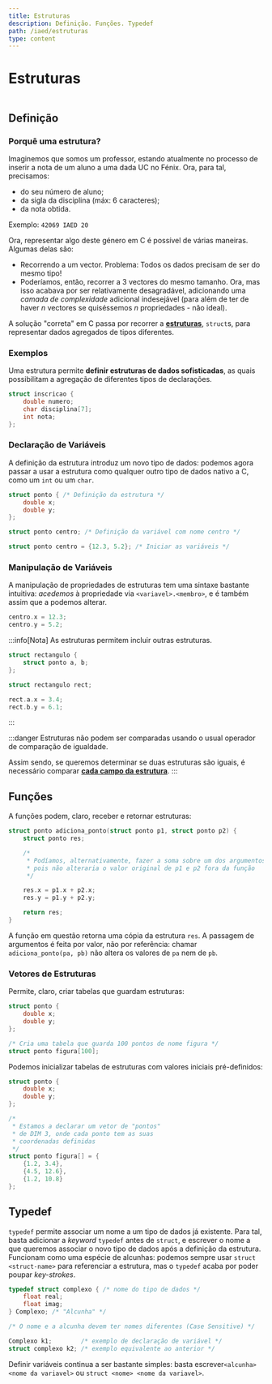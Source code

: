 ```yaml
---
title: Estruturas
description: Definição. Funções. Typedef
path: /iaed/estruturas
type: content
---
```


# Estruturas

```toc

```

## Definição

### Porquê uma estrutura?

Imaginemos que somos um professor, estando atualmente no processo de inserir a nota de um aluno a uma dada UC no Fénix. Ora, para tal, precisamos:

- do seu número de aluno;
- da sigla da disciplina (máx: 6 caracteres);
- da nota obtida.

Exemplo: `42069 IAED 20`

Ora, representar algo deste género em C é possível de várias maneiras. Algumas delas são:

- Recorrendo a um vector. Problema: Todos os dados precisam de ser do mesmo tipo!
- Poderíamos, então, recorrer a 3 vectores do mesmo tamanho. Ora, mas isso acabava por ser relativamente desagradável, adicionando uma _camada de complexidade_ adicional indesejável (para além de ter de haver $n$ vectores se quiséssemos $n$ propriedades - não ideal).

A solução "correta" em C passa por recorrer a [**estruturas**](color:green), `struct`s, para representar dados agregados de tipos diferentes.

### Exemplos

Uma estrutura permite **definir estruturas de dados sofisticadas**, as quais possibilitam a agregação de diferentes tipos de declarações.

```c
struct inscricao {
    double numero;
    char disciplina[7];
    int nota;
};
```

### Declaração de Variáveis

A definição da estrutura introduz um novo tipo de dados: podemos agora passar a usar a estrutura como qualquer outro tipo de dados nativo a C, como um `int` ou um `char`.

```c
struct ponto { /* Definição da estrutura */
    double x;
    double y;
};

struct ponto centro; /* Definição da variável com nome centro */

struct ponto centro = {12.3, 5.2}; /* Iniciar as variáveis */
```

### Manipulação de Variáveis

A manipulação de propriedades de estruturas tem uma sintaxe bastante intuitiva: _acedemos_ à propriedade via `<variavel>.<membro>`, e é também assim que a podemos alterar.

```c
centro.x = 12.3;
centro.y = 5.2;
```

:::info[Nota]
As estruturas permitem incluir outras estruturas.

```c
struct rectangulo {
    struct ponto a, b;
};

struct rectangulo rect;

rect.a.x = 3.4;
rect.b.y = 6.1;
```

:::

:::danger
Estruturas não podem ser comparadas usando o usual operador de comparação de igualdade.

Assim sendo, se queremos determinar se duas estruturas são iguais, é necessário comparar [**cada campo da estrutura**](color:red).
:::

## Funções

A funções podem, claro, receber e retornar estruturas:

```c
struct ponto adiciona_ponto(struct ponto p1, struct ponto p2) {
    struct ponto res;

    /*
     * Podíamos, alternativamente, fazer a soma sobre um dos argumentos
     * pois não alteraria o valor original de p1 e p2 fora da função
     */

    res.x = p1.x + p2.x;
    res.y = p1.y + p2.y;

    return res;
}
```

A função em questão retorna uma cópia da estrutura `res`. A passagem de argumentos é feita por valor, não por referência: chamar `adiciona_ponto(pa, pb)` não altera os valores de `pa` nem de `pb`.

### Vetores de Estruturas

Permite, claro, criar tabelas que guardam estruturas:

```c
struct ponto {
    double x;
    double y;
};

/* Cria uma tabela que guarda 100 pontos de nome figura */
struct ponto figura[100];
```

Podemos inicializar tabelas de estruturas com valores iniciais pré-definidos:

```c
struct ponto {
    double x;
    double y;
};

/*
 * Estamos a declarar um vetor de "pontos"
 * de DIM 3, onde cada ponto tem as suas
 * coordenadas definidas
 */
struct ponto figura[] = {
    {1.2, 3.4},
    {4.5, 12.6},
    {1.2, 10.8}
};
```

## Typedef

`typedef` permite associar um nome a um tipo de dados já existente. Para tal, basta adicionar a _keyword_ `typedef` antes de `struct`, e escrever o nome a que queremos associar o novo tipo de dados após a definição da estrutura. Funcionam como uma espécie de alcunhas: podemos sempre usar `struct <struct-name>` para referenciar a estrutura, mas o `typedef` acaba por poder poupar _key-strokes_.

```c
typedef struct complexo { /* nome do tipo de dados */
    float real;
    float imag;
} Complexo; /* "Alcunha" */

/* O nome e a alcunha devem ter nomes diferentes (Case Sensitive) */

Complexo k1;        /* exemplo de declaração de variável */
struct complexo k2; /* exemplo equivalente ao anterior */
```

Definir variáveis continua a ser bastante simples: basta escrever`<alcunha> <nome da variavel>` ou `struct <nome> <nome da variavel>`.
